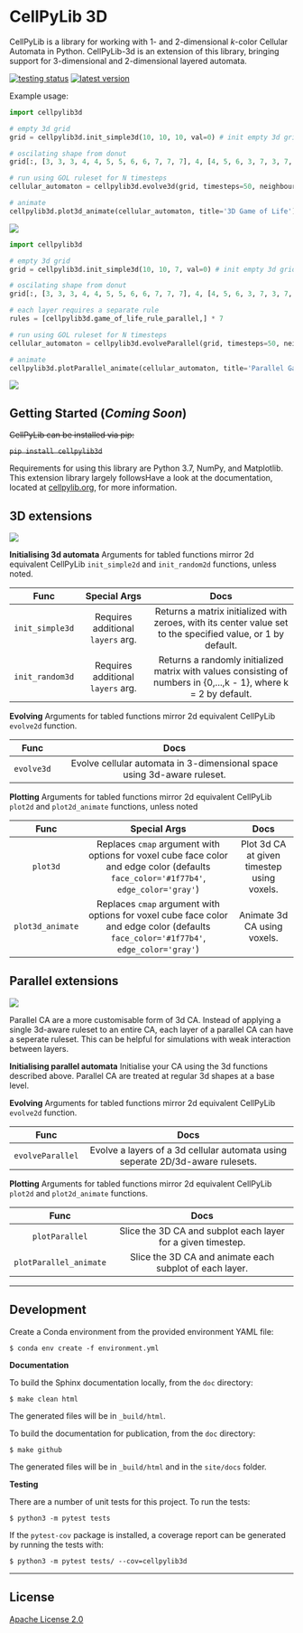 # CellPyLib 3D

CellPyLib is a library for working with 1- and 2-dimensional _k_-color Cellular Automata in Python. CellPyLib-3d is an extension of this library, bringing support for 3-dimensional and 2-dimensional layered automata.

[![testing status](https://github.com/Cutwell/cellpylib-3d/actions/workflows/python-app.yml/badge.svg?branch=master)](https://github.com/Cutwell/cellpylib-3d/actions)
[![latest version](https://img.shields.io/pypi/v/cellpylib3d?style=flat-square&logo=PyPi&logoColor=white&color=blue)](https://pypi.org/project/cellpylib3d/)

Example usage:

```python
import cellpylib3d

# empty 3d grid
grid = cellpylib3d.init_simple3d(10, 10, 10, val=0) # init empty 3d grid

# oscilating shape from donut
grid[:, [3, 3, 3, 4, 4, 5, 5, 6, 6, 7, 7, 7], 4, [4, 5, 6, 3, 7, 3, 7, 3, 7, 4, 5, 6]] = 1

# run using GOL ruleset for N timesteps
cellular_automaton = cellpylib3d.evolve3d(grid, timesteps=50, neighbourhood='Moore', apply_rule=cellpylib3d.game_of_life_rule_3d)

# animate
cellpylib3d.plot3d_animate(cellular_automaton, title='3D Game of Life')

```

![](/resources/3d_gol.gif)


```python
import cellpylib3d

# empty 3d grid
grid = cellpylib3d.init_simple3d(10, 10, 7, val=0) # init empty 3d grid

# oscilating shape from donut
grid[:, [3, 3, 3, 4, 4, 5, 5, 6, 6, 7, 7, 7], 4, [4, 5, 6, 3, 7, 3, 7, 3, 7, 4, 5, 6]] = 1

# each layer requires a separate rule
rules = [cellpylib3d.game_of_life_rule_parallel,] * 7

# run using GOL ruleset for N timesteps
cellular_automaton = cellpylib3d.evolveParallel(grid, timesteps=50, neighbourhood='Moore', apply_rules=rules)

# animate
cellpylib3d.plotParallel_animate(cellular_automaton, title='Parallel Game of Life')

```

![](/resources/parallel_gol.gif)

## Getting Started (_Coming Soon_)

~~CellPyLib can be installed via pip:~~

~~`pip install cellpylib3d`~~

Requirements for using this library are Python 3.7, NumPy, and Matplotlib. This extension library largely followsHave a look at the documentation, located at [cellpylib.org](https://cellpylib.org), for more information.


## 3D extensions

![](/resources/random_3d_gol.gif)

**Initialising 3d automata**
Arguments for tabled functions mirror 2d equivalent CellPyLib `init_simple2d` and `init_random2d` functions, unless noted.

| Func | Special Args | Docs |
|:---:|:---:|:---:|
| `init_simple3d` | Requires additional `layers` arg. | Returns a matrix initialized with zeroes, with its center value set to the specified value, or 1 by default. |
| `init_random3d` |  Requires additional `layers` arg. | Returns a randomly initialized matrix with values consisting of numbers in {0,...,k - 1}, where k = 2 by default. |

**Evolving**
Arguments for tabled functions mirror 2d equivalent CellPyLib `evolve2d` function.

| Func | Docs |
|:---:|:---:|
| `evolve3d` | Evolve cellular automata in 3-dimensional space using 3d-aware ruleset. |

**Plotting**
Arguments for tabled functions mirror 2d equivalent CellPyLib `plot2d` and `plot2d_animate` functions, unless noted

| Func | Special Args | Docs |
|:---:|:---:|:---:|
| `plot3d` | Replaces `cmap` argument with options for voxel cube face color and edge color (defaults `face_color='#1f77b4'`, `edge_color='gray'`) | Plot 3d CA at given timestep using voxels. |
| `plot3d_animate` | Replaces `cmap` argument with options for voxel cube face color and edge color (defaults `face_color='#1f77b4'`, `edge_color='gray'`) | Animate 3d CA using voxels. |

## Parallel extensions

![](/resources/random_parallel_gol.gif)

Parallel CA are a more customisable form of 3d CA. Instead of applying a single 3d-aware ruleset to an entire CA, each layer of a parallel CA can have a seperate ruleset. This can be helpful for simulations with weak interaction between layers.

**Initialising parallel automata**
Initialise your CA using the 3d functions described above. Parallel CA are treated at regular 3d shapes at a base level.

**Evolving**
Arguments for tabled functions mirror 2d equivalent CellPyLib `evolve2d` function.

| Func | Docs |
|:---:|:---:|
| `evolveParallel` | Evolve a layers of a 3d cellular automata using seperate 2D/3d-aware rulesets. |

**Plotting**
Arguments for tabled functions mirror 2d equivalent CellPyLib `plot2d` and `plot2d_animate` functions.

| Func | Docs |
|:---:|:---:|
| `plotParallel` | Slice the 3D CA and subplot each layer for a given timestep. |
| `plotParallel_animate` | Slice the 3D CA and animate each subplot of each layer. |

--------------------
## Development

Create a Conda environment from the provided environment YAML file:
```
$ conda env create -f environment.yml
```

**Documentation**

To build the Sphinx documentation locally, from the `doc` directory:
```
$ make clean html
```
The generated files will be in `_build/html`.

To build the documentation for publication, from the `doc` directory:
```
$ make github
```
The generated files will be in `_build/html` and in the `site/docs` folder.

**Testing**

There are a number of unit tests for this project. To run the tests:
```
$ python3 -m pytest tests
```

If the `pytest-cov` package is installed, a coverage report can be generated by running the tests with:
```
$ python3 -m pytest tests/ --cov=cellpylib3d
```
--------------------

## License
[Apache License 2.0](https://choosealicense.com/licenses/apache-2.0/)
